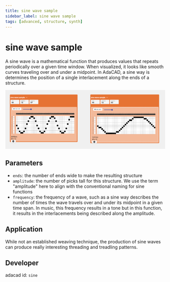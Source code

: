 ```yaml
---
title: sine wave sample
sidebar_label: sine wave sample
tags: [advanced, structure, synth]
---
```

# sine wave sample
A sine wave is a mathematical function that produces values that repeats periodically over a given time window. When visualized, it looks like smooth curves traveling over and under a midpoint. In AdaCAD, a sine way is determines the position of a single interlacement along the ends of a structure.

![file](./img/sine.png)

## Parameters
- `ends`: the number of ends wide to make the resulting structure
- `amplitude`: the number of picks tall for this structure. We use the term "amplitude" here to align with the conventional naming for sine functions
- `frequency`: the frequency of a wave, such as a sine way describes the number of times the wave travels over and under its midpoint in a given time span. In music, this frequency results in a tone but in this function, it results in the interlacements being described along the amplitude.


## Application
While not an established weaving technique, the production of sine waves can produce really interesting threading and treadling patterns. 

## Developer
adacad id: `sine`
